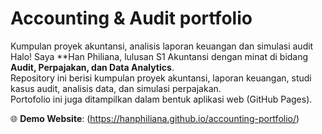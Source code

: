 # Accounting & Audit portfolio
Kumpulan proyek akuntansi, analisis laporan keuangan dan simulasi audit
Halo! Saya **Han Philiana, lulusan S1 Akuntansi dengan minat di bidang **Audit, Perpajakan, dan Data Analytics**.  
Repository ini berisi kumpulan proyek akuntansi, laporan keuangan, studi kasus audit, analisis data, dan simulasi perpajakan.  
Portofolio ini juga ditampilkan dalam bentuk aplikasi web (GitHub Pages).  

🌐 **Demo Website**: (https://hanphiliana.github.io/accounting-portfolio/)
